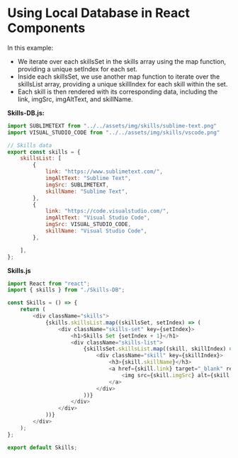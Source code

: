 # Using Local Database in React Components

In this example:

- We iterate over each skillsSet in the skills array using the map function, providing a unique setIndex for each set.
- Inside each skillsSet, we use another map function to iterate over the skillsList array, providing a unique skillIndex for each skill within the set.
- Each skill is then rendered with its corresponding data, including the link, imgSrc, imgAltText, and skillName.

**Skills-DB.js:**

```javascript
import SUBLIMETEXT from "../../assets/img/skills/sublime-text.png"
import VISUAL_STUDIO_CODE from "../../assets/img/skills/vscode.png"

// Skills data
export const skills = {
    skillsList: [
        {
            link: "https://www.sublimetext.com/",
            imgAltText: "Sublime Text",
            imgSrc: SUBLIMETEXT,
            skillName: "Sublime Text",
        },
        {
            link: "https://code.visualstudio.com/",
            imgAltText: "Visual Studio Code",
            imgSrc: VISUAL_STUDIO_CODE,
            skillName: "Visual Studio Code",
        },

    ],
};
```

**Skills.js**

```javascript
import React from "react";
import { skills } from "./Skills-DB";

const Skills = () => {
    return (
        <div className="skills">
            {skills.skillsList.map((skillsSet, setIndex) => (
                <div className="skills-set" key={setIndex}>
                    <h1>Skills Set {setIndex + 1}</h1>
                    <div className="skills-list">
                        {skillsSet.skillsList.map((skill, skillIndex) => (
                            <div className="skill" key={skillIndex}>
                                <h3>{skill.skillName}</h3>
                                <a href={skill.link} target="_blank" rel="noopener noreferrer">
                                    <img src={skill.imgSrc} alt={skill.imgAltText} />
                                </a>
                            </div>
                        ))}
                    </div>
                </div>
            ))}
        </div>
    );
};

export default Skills;
```



